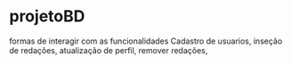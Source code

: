# projetoBD
formas de interagir com as funcionalidades 
Cadastro de usuarios, inseção de redações, atualização de perfil, remover redações,
